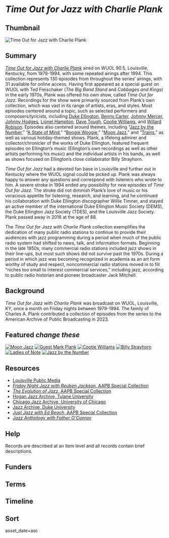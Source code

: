 # <em>*Time Out for Jazz with Charlie Plank*</em>

## Thumbnail

![<em>*Time Out for Jazz with Charlie Plank*</em>](https://s3.amazonaws.com/americanarchive.org/special-collections/charlie-plank.jpg "*Time Out for Jazz with Charlie Plank*")

## Summary

[*Time Out for Jazz with Charlie Plank*](https://americanarchive.org/catalog?f%5Baccess_types%5D%5B%5D=online&f%5Bcontributing_organizations%5D%5B%5D=Family+of+Charles+A.+Plank+%28KY%29&sort=asset_date+asc) aired on WUOL 90.5, Louisville, Kentucky, from 1979-1994, with some repeated airings after 1994. This collection represents 130 episodes from throughout the series’ airings, with 31 available for online access. Having first appeared as a special guest on WUOL with Ted Fleischaker (*The Big Band Stand* and *Cabbages and Kings*) in the early 1970s, Plank was offered his own show, called *Time Out for Jazz*. Recordings for the show were primarily sourced from Plank’s own collection, which was vast in its range of artists, eras, and styles. Most episodes centered around a topic, such as selected performers and composers/lyricists, including [Duke Ellington](https://americanarchive.org/catalog/cpb-aacip-8cbe49c34fc), [Benny Carter](https://americanarchive.org/catalog/cpb-aacip-3f926020a05), [Johnny Mercer](https://americanarchive.org/catalog/cpb-aacip-7c912a91cbf), [Johnny Hodges](https://americanarchive.org/catalog/cpb-aacip-a2a5d6c0a83), [Lionel Hampton](https://americanarchive.org/catalog/cpb-aacip-5250a4198f6), [Dave Tough](https://americanarchive.org/catalog/cpb-aacip-e73fd8d7de4), [Cootie Williams](https://americanarchive.org/catalog/cpb-aacip-1ecacfa25f1), and [Willard Robison](https://americanarchive.org/catalog/cpb-aacip-82d1a0af006). Episodes also centered around themes, including “[Jazz by the Number](https://americanarchive.org/catalog/cpb-aacip-54aecf27045),” “[A State of Mind](https://americanarchive.org/catalog/cpb-aacip-a11103d0f6d),” “[Boogie Woogie](https://americanarchive.org/catalog/cpb-aacip-3c588a2c0cd),” “[Moon Jazz](https://americanarchive.org/catalog/cpb-aacip-f145cf92f5c),” and “[Trains](https://americanarchive.org/catalog/cpb-aacip-1520bb2c997),” as well as various holiday-themed shows. Plank, a lifelong admirer and collector/chronicler of the works of Duke Ellington, featured frequent episodes on Ellington’s music (Ellington’s own recordings as well as other artists performing his music) and the individual artists in his bands, as well as shows focused on Ellington’s close collaborator Billy Strayhorn.

*Time Out for Jazz* had a devoted fan base in Louisville and further out in Kentucky where the WUOL signal could be picked up. Plank was always happy to answer any questions and correspond with listeners who wrote to him.  A severe stroke in 1994 ended any possibility for new episodes of *Time Out for Jazz*. The stroke did not diminish Plank’s love of music or his voracious appetite for listening, research, and learning, and he continued his collaboration with Duke Ellington discographer Willie Timner, and stayed an active member of the international Duke Ellington Music Society (DEMS), the Duke Ellington Jazz Society (TDES), and the Louisville Jazz Society. Plank passed away in 2016 at the age of 88.

The *Time Out for Jazz with Charlie Plank* collection exemplifies the dedication of many public radio stations to continue to provide their audiences with jazz programming during a period when much of the public radio system had shifted to news, talk, and information formats. Beginning in the late 1950s, many commercial radio stations included jazz shows in their line-ups, but most such shows did not survive past the 1970s. During a period in which jazz was becoming recognized in academia as an art form worthy of study and respect, noncommercial radio stations moved in to fill “niches too small to interest commercial services,” including jazz, according to public radio historian and pioneer broadcaster Jack Mitchell.

## Background

*Time Out for Jazz with Charlie Plank* was broadcast on WUOL, Louisville, KY, once a month on Friday nights between 1979-1994. The family of Charles A. Plank contributed a collection of episodes from the series to the American Archive of Public Broadcasting in 2023. 

## Featured *change these*

[![Moon Jazz](https://s3.amazonaws.com/americanarchive.org/special-collections/aapb_tile.png)](/catalog/cpb-aacip-f145cf92f5c)
[![Guest Mark Plank](https://s3.amazonaws.com/americanarchive.org/special-collections/aapb_tile.png)](/catalog/cpb-aacip-642fda52eb1)
[![Cootie Williams](https://s3.amazonaws.com/americanarchive.org/special-collections/aapb_tile.png)](/catalog/cpb-aacip-1ecacfa25f1)
[![Billy Strayhorn](https://s3.amazonaws.com/americanarchive.org/special-collections/aapb_tile.png)](/catalog/cpb-aacip-45fafaa417d)
[![Ladies of Note](https://s3.amazonaws.com/americanarchive.org/special-collections/aapb_tile.png)](/catalog/cpb-aacip-c3192ac2eeb)
[![Jazz by the Number](https://s3.amazonaws.com/americanarchive.org/special-collections/aapb_tile.png)](/catalog/cpb-aacip-54aecf27045)

## Resources

- [Louisville Public Media](https://www.lpm.org/)
- [*Friday Night Jazz with Reuben Jackson*, AAPB Special Collection](https://americanarchive.org/special_collections/fridaynightjazz)
- [*The Evolution of Jazz*, AAPB Special Collection](https://americanarchive.org/special_collections/evolution-of-jazz)
- [Hogan Jazz Archive, Tulane University](https://library.tulane.edu/tusc)
- [Chicago Jazz Archive, University of Chicago](https://www.lib.uchicago.edu/collex/collections/chicago-jazz-archive/)
- [Jazz Archive, Duke University](https://library.duke.edu/rubenstein/collections/jazz)
- [*Just Jazz with Ed Beach*, AAPB Special Collection](https://americanarchive.org/catalog?f%5Baccess_types%5D%5B%5D=online&f%5Bseries_titles%5D%5B%5D=Just+Jazz&sort=asset_date+asc)
- [*Jazz Anthology with Father O'Connor*](https://americanarchive.org/catalog?f%5Baccess_types%5D%5B%5D=online&page=1&q=%22A+Father+O%27Connor+jazz+program.%22&sort=asset_date+asc)

## Help

Records are described at an item level and all records contain brief descriptions.

## Funders

## Terms

## Timeline

## Sort

asset_date+asc
